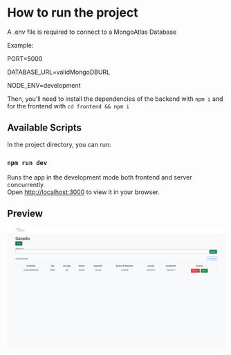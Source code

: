 # How to run the project

A .env file is required to connect to a MongoAtlas Database

Example:

PORT=5000

DATABASE_URL=validMongoDBURL

NODE_ENV=development

Then, you'll need to install the dependencies of the backend with `npm i` and for the frontend with `cd frontend && npm i`

## Available Scripts

In the project directory, you can run:

### `npm run dev`

Runs the app in the development mode both frontend and server concurrently.\
Open [http://localhost:3000](http://localhost:3000) to view it in your browser.


## Preview

![Main preview](preview/main.png)
